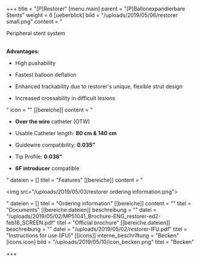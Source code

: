 +++
title = "[P]Restorer"
[menu.main]
parent = "[P]Ballonexpandierbare Stents"
weight = 6
[ueberblick]
bild = "/uploads/2019/05/06/restorer small.png"
content = "<p>Peripheral stent system</p><p></p><p><br><strong>Advantages:</strong></p><ul><li><p>High pushability</p></li><li><p>Fastest balloon deflation</p></li><li><p>Enhanced trackability due to restorer's unique, flexible strut design</p></li><li><p>Increased crossability in difficult lesions</p></li></ul>"
icon = ""
[[bereiche]]
content = "<ul><li><p><strong>Over the wire</strong> catheter (OTW)</p></li><li><p>Usable Catheter length: <strong>80 cm &amp; 140 cm</strong></p></li><li><p>Guidewire compatibility: <strong>0.035”</strong></p></li><li><p>Tip Profile: <strong>0.036”</strong></p></li><li><p><strong>6F introducer</strong> compatible</p></li></ul>"
dateien = []
titel = "Features"
[[bereiche]]
content = "<p><img src=\"/uploads/2019/05/03/restorer ordering information.png\"></p>"
dateien = []
titel = "Ordering information"
[[bereiche]]
content = ""
titel = "Documents"
[[bereiche.dateien]]
beschreibung = ""
datei = "/uploads/2019/05/02/MP51041_Brochure-ENG_restorer-ed2-feb18_SCREEN.pdf"
titel = "Official brochure"
[[bereiche.dateien]]
beschreibung = ""
datei = "/uploads/2019/05/02/restorer-IFU.pdf"
titel = "Instructions for use (IFU)"
[[icons]]
interne_beschriftung = "Becken"
[icons.icon]
bild = "/uploads/2019/05/10/icon_becken.png"
titel = "Becken"

+++
